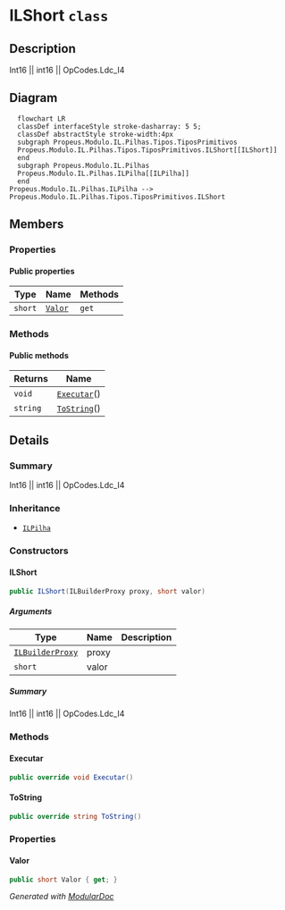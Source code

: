# ILShort `class`

## Description
Int16 || int16 || OpCodes.Ldc_I4

## Diagram
```mermaid
  flowchart LR
  classDef interfaceStyle stroke-dasharray: 5 5;
  classDef abstractStyle stroke-width:4px
  subgraph Propeus.Modulo.IL.Pilhas.Tipos.TiposPrimitivos
  Propeus.Modulo.IL.Pilhas.Tipos.TiposPrimitivos.ILShort[[ILShort]]
  end
  subgraph Propeus.Modulo.IL.Pilhas
  Propeus.Modulo.IL.Pilhas.ILPilha[[ILPilha]]
  end
Propeus.Modulo.IL.Pilhas.ILPilha --> Propeus.Modulo.IL.Pilhas.Tipos.TiposPrimitivos.ILShort
```

## Members
### Properties
#### Public  properties
| Type | Name | Methods |
| --- | --- | --- |
| `short` | [`Valor`](#valor) | `get` |

### Methods
#### Public  methods
| Returns | Name |
| --- | --- |
| `void` | [`Executar`](#executar)() |
| `string` | [`ToString`](#tostring)() |

## Details
### Summary
Int16 || int16 || OpCodes.Ldc_I4

### Inheritance
 - [
`ILPilha`
](./propeusmoduloilpilhas-ILPilha.md)

### Constructors
#### ILShort
```csharp
public ILShort(ILBuilderProxy proxy, short valor)
```
##### Arguments
| Type | Name | Description |
| --- | --- | --- |
| [`ILBuilderProxy`](./propeusmoduloilproxy-ILBuilderProxy.md) | proxy |   |
| `short` | valor |   |

##### Summary
Int16 || int16 || OpCodes.Ldc_I4

### Methods
#### Executar
```csharp
public override void Executar()
```

#### ToString
```csharp
public override string ToString()
```

### Properties
#### Valor
```csharp
public short Valor { get; }
```

*Generated with* [*ModularDoc*](https://github.com/hailstorm75/ModularDoc)
